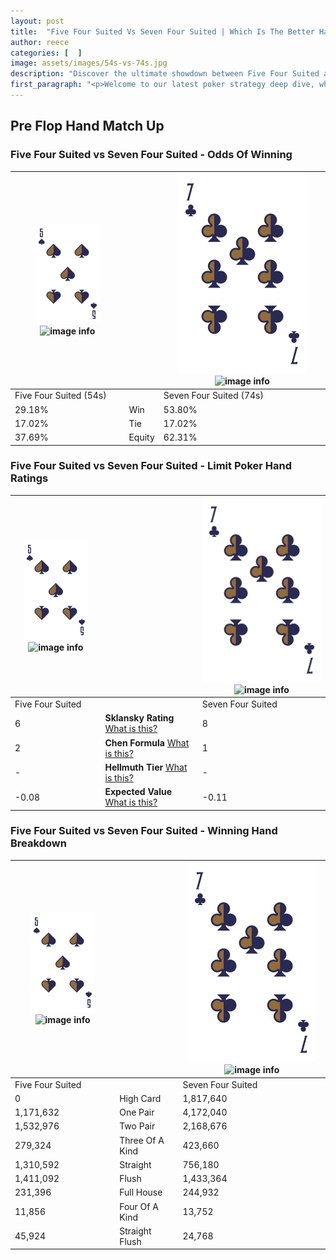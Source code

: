 ```yaml
---
layout: post
title:  "Five Four Suited Vs Seven Four Suited | Which Is The Better Hand In Poker? A Complete Guide"
author: reece
categories: [  ]
image: assets/images/54s-vs-74s.jpg
description: "Discover the ultimate showdown between Five Four Suited and Seven Four Suited in poker! Uncover the odds, strategies, and scenarios where one hand triumphs over the other. Get ready to up your poker game with this thrilling analysis."
first_paragraph: "<p>Welcome to our latest poker strategy deep dive, where we're pitting two distinct hands against each other in a high-stakes showdown: Five Four Suited vs Seven Four Suited.</p><p>In the dynamic world of poker, every decision counts, and knowing which hand holds the upper hand is key to your success at the table.</p><p>In this article, we'll dissect these two hands, explore the scenarios where one dominates the other, and equip you with the knowledge to make strategic choices that can tip the odds in your favor.</p><p>Get ready to unravel the intriguing dynamics of these poker hands and elevate your game to new heights.</p>"
---
```




[comment]: # (sp0)

## Pre Flop Hand Match Up

<div class="table hand-ratings" markdown="1"> 



### Five Four Suited vs Seven Four Suited - Odds Of Winning


    
| ![image info](assets/images/hand1/5.png) ![image info](assets/images/hand1/4s.png) |  | ![image info](assets/images/hand2/7.png) ![image info](assets/images/hand2/4s.png) |
| -------- | -------- | -------- |
| Five Four Suited (54s) |  | Seven Four Suited (74s) |
| 29.18% | Win | 53.80% |
| 17.02% | Tie | 17.02% |
| 37.69% | Equity | 62.31% |




[comment]: # (sp1)



### Five Four Suited vs Seven Four Suited - Limit Poker Hand Ratings


    
| ![image info](assets/images/hand1/5.png) ![image info](assets/images/hand1/4s.png) |  | ![image info](assets/images/hand2/7.png) ![image info](assets/images/hand2/4s.png) |
| -------- | -------- | -------- |
| Five Four Suited |  | Seven Four Suited |
| 6 | **Sklansky Rating** [What is this?](/sklansky-rating-explained) | 8 |
| 2 | **Chen Formula** [What is this?](/chen-formula-explained) | 1 |
| - | **Hellmuth Tier** [What is this?](/Hellmuth-tier-explained) | - |
| -0.08 | **Expected Value** [What is this?](/expected-value-explained) | -0.11 |




[comment]: # (sp2)



### Five Four Suited vs Seven Four Suited - Winning Hand Breakdown


    
| ![image info](assets/images/hand1/5.png) ![image info](assets/images/hand1/4s.png) |  | ![image info](assets/images/hand2/7.png) ![image info](assets/images/hand2/4s.png) |
| -------- | -------- | -------- |
| Five Four Suited |  | Seven Four Suited |
| 0 | High Card | 1,817,640 |
| 1,171,632 | One Pair | 4,172,040 |
| 1,532,976 | Two Pair | 2,168,676 |
| 279,324 | Three Of A Kind | 423,660 |
| 1,310,592 | Straight | 756,180 |
| 1,411,092 | Flush | 1,433,364 |
| 231,396 | Full House | 244,932 |
| 11,856 | Four Of A Kind | 13,752 |
| 45,924 | Straight Flush | 24,768 |




[comment]: # (sp3)



</div>

[comment]: # (sp4)



[comment]: # (sp5)

